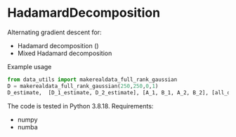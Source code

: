 # HadamardDecomposition


Alternating gradient descent for: 
 - Hadamard decomposition () 
 - Mixed Hadamard decomposition 
 
 
Example usage

```python
from data_utils import makerealdata_full_rank_gaussian
D = makerealdata_full_rank_gaussian(250,250,0,1) 
D_estimate,  [D_1_estimate, D_2_estimate], [A_1, B_1, A_2, B_2], [all_diffs1, all_diffs2] , terminated =  scaled_gradient_descent_spectral_init_scaled(D, total_rank, eta =  0.01, T = 100000)
```



The code is tested in Python 3.8.18. 
Requirements: 
  - numpy 
  - numba 
  
 
 
  
